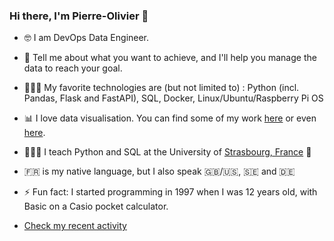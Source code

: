 ### Hi there, I'm Pierre-Olivier 👋

- 🤓 I am DevOps Data Engineer.  

- 💬 Tell me about what you want to achieve, and I'll help you manage the data to reach your goal.

- 👨🏼‍💻 My favorite technologies are (but not limited to) : Python (incl. Pandas, Flask and FastAPI), SQL, Docker, Linux/Ubuntu/Raspberry Pi OS

- 📊 I love data visualisation. You can find some of my work [here](https://public.tableau.com/profile/pierre.olivier.simonard#!/) or even [here](http://ioapps.io/lab/cts).

- 👨🏼‍🏫 I teach Python and SQL at the University of [Strasbourg, France](https://goo.gl/maps/gMo4bZk7u53iZFJD8) 🥨

- 🇫🇷 is my native language, but I also speak 🇬🇧/🇺🇸, 🇸🇪 and 🇩🇪

- ⚡ Fun fact: I started programming in 1997 when I was 12 years old, with Basic on a Casio pocket calculator.

- [Check my recent activity](https://github.com/pierrotsmnrd/pierrotsmnrd/blob/main/heartbeat.md)

